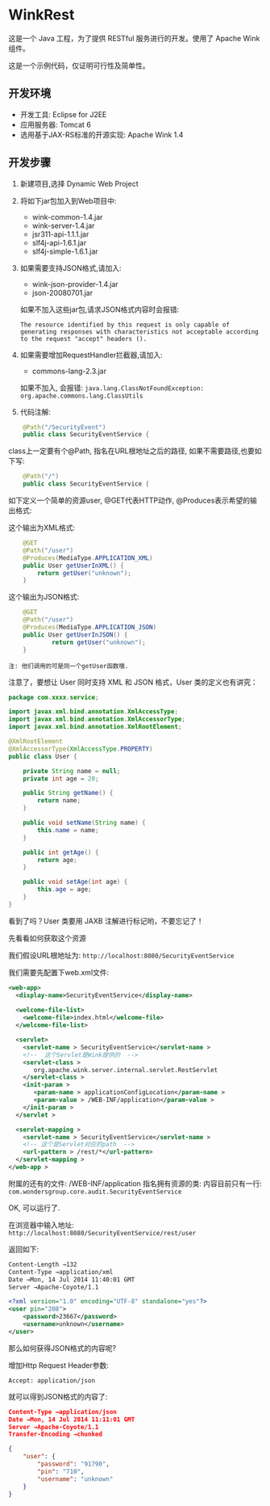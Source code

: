 WinkRest
========

这是一个 Java 工程，为了提供 RESTful 服务进行的开发。使用了 Apache Wink 组件。

这是一个示例代码，仅证明可行性及简单性。

开发环境
----------------------

* 开发工具: Eclipse for J2EE
* 应用服务器: Tomcat 6
* 选用基于JAX-RS标准的开源实现: Apache Wink 1.4

开发步骤
-----------------------

1. 新建项目,选择 Dynamic Web Project

2. 将如下jar包加入到Web项目中:

	* wink-common-1.4.jar
 	* wink-server-1.4.jar
	* jsr311-api-1.1.1.jar
   	* slf4j-api-1.6.1.jar
   	* slf4j-simple-1.6.1.jar

3. 如果需要支持JSON格式,请加入:

	*  wink-json-provider-1.4.jar
	*  json-20080701.jar
	
	如果不加入这些jar包,请求JSON格式内容时会报错:

	``The resource identified by this request is only capable of generating responses with characteristics not acceptable according to the request "accept" headers ().``

4. 如果需要增加RequestHandler拦截器,请加入:

	* commons-lang-2.3.jar

	如果不加入, 会报错:
	``java.lang.ClassNotFoundException: org.apache.commons.lang.ClassUtils``

5. 代码注解:

````java
	@Path("/SecurityEvent")
	public class SecurityEventService {
````

class上一定要有个@Path, 指名在URL根地址之后的路径, 如果不需要路径,也要如下写:

````java
	@Path("/")
	public class SecurityEventService {
````


如下定义一个简单的资源user, @GET代表HTTP动作, @Produces表示希望的输出格式:


这个输出为XML格式:

````java
	@GET
	@Path("/user")
	@Produces(MediaType.APPLICATION_XML)
	public User getUserInXML() {
		return getUser("unknown");
	}
````

这个输出为JSON格式:

````java
	@GET
	@Path("/user")
	@Produces(MediaType.APPLICATION_JSON)
	public User getUserInJSON() {
    		return getUser("unknown");
	}
````

	注: 他们调用的可是同一个getUser函数哦.

注意了，要想让 User 同时支持 XML 和 JSON 格式，User 类的定义也有讲究：

````java
package com.xxxx.service;

import javax.xml.bind.annotation.XmlAccessType;
import javax.xml.bind.annotation.XmlAccessorType;
import javax.xml.bind.annotation.XmlRootElement;

@XmlRootElement
@XmlAccessorType(XmlAccessType.PROPERTY)
public class User {

	private String name = null;
	private int age = 20;

	public String getName() {
		return name;
	}

	public void setName(String name) {
		this.name = name;
	}

	public int getAge() {
		return age;
	}

	public void setAge(int age) {
		this.age = age;
	}
}
````


看到了吗？User 类要用 JAXB 注解进行标记哟，不要忘记了！


先看看如何获取这个资源

我们假设URL根地址为: ``http://localhost:8080/SecurityEventService``

我们需要先配置下web.xml文件:

````xml
<web-app>
  <display-name>SecurityEventService</display-name>
 
  <welcome-file-list>
    <welcome-file>index.html</welcome-file>
  </welcome-file-list>

  <servlet>
    <servlet-name > SecurityEventService</servlet-name > 
    <!--  这个Servlet是Wink提供的  -->
    <servlet-class > 
       org.apache.wink.server.internal.servlet.RestServlet
    </servlet-class > 
    <init-param > 
       <param-name > applicationConfigLocation</param-name > 
       <param-value > /WEB-INF/application</param-value > 
    </init-param > 
  </servlet > 

  <servlet-mapping > 
    <servlet-name > SecurityEventService</servlet-name > 
    <!-- 这个是Servlet对应的path  -->
    <url-pattern > /rest/*</url-pattern>                        
  </servlet-mapping > 
</web-app > 
````

附属的还有的文件: /WEB-INF/application
指名拥有资源的类: 内容目前只有一行:
``com.wondersgroup.core.audit.SecurityEventService``

OK, 可以运行了.

在浏览器中输入地址:
``http://localhost:8080/SecurityEventService/rest/user``

返回如下:

````xml
Content-Length →132
Content-Type →application/xml
Date →Mon, 14 Jul 2014 11:40:01 GMT
Server →Apache-Coyote/1.1

<?xml version="1.0" encoding="UTF-8" standalone="yes"?>
<user pin="208">
    <password>23667</password>
    <username>unknown</username>
</user>
````

那么如何获得JSON格式的内容呢?

增加Http Request Header参数:

````
Accept: application/json
````

就可以得到JSON格式的内容了:

````json
Content-Type →application/json
Date →Mon, 14 Jul 2014 11:11:01 GMT
Server →Apache-Coyote/1.1
Transfer-Encoding →chunked

{
    "user": {
        "password": "91790",
        "pin": "710",
        "username": "unknown"
    }
}
````